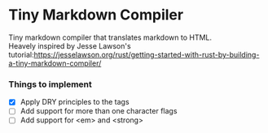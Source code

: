 # Tiny Markdown Compiler
Tiny markdown compiler that translates markdown to HTML.\
Heavely inspired by Jesse Lawson's tutorial:https://jesselawson.org/rust/getting-started-with-rust-by-building-a-tiny-markdown-compiler/

### Things to implement

- [x] Apply DRY principles to the tags
- [ ] Add support for more than one character flags
- [ ] Add support for \<em> and \<strong>